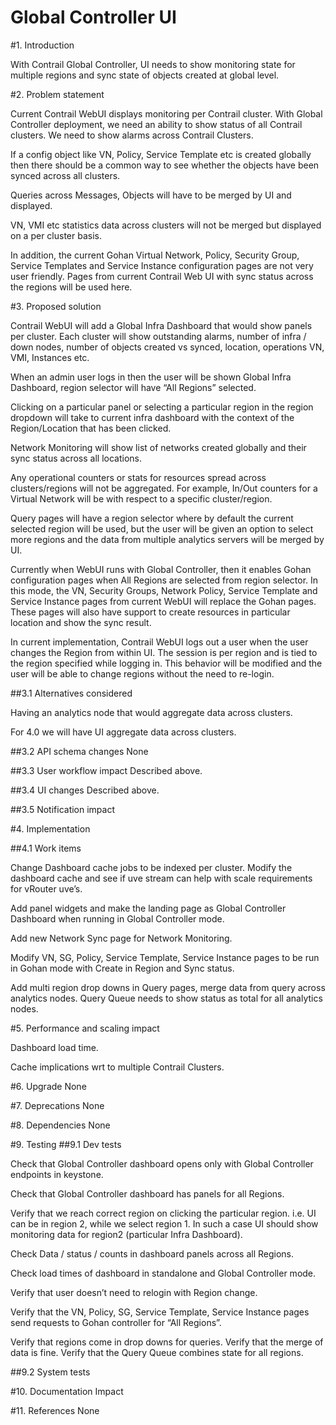 Global Controller UI
===

#1. Introduction

With Contrail Global Controller, UI needs to show monitoring state for multiple
regions and sync state of objects created at global level.

#2. Problem statement

Current Contrail WebUI displays monitoring per Contrail cluster.
With Global Controller deployment, we need an ability to show status of all
Contrail clusters. We need to show alarms across Contrail Clusters.

If a config object like VN, Policy, Service Template etc is created globally
then there should be a common way to see whether the objects have been synced
across all clusters.

Queries across Messages, Objects will have to be merged by UI and displayed.

VN, VMI etc statistics data across clusters will not be merged but displayed on
a per cluster basis.

In addition, the current Gohan Virtual Network, Policy, Security Group,
Service Templates and Service Instance configuration pages are not very user
friendly. Pages from current Contrail Web UI with sync status across the
regions will be used here.

#3. Proposed solution

Contrail WebUI will add a Global Infra Dashboard that would show panels per
cluster. Each cluster will show outstanding alarms, number of
infra / down nodes, number of objects created vs synced, location, operations
VN, VMI, Instances etc.

When an admin user logs in then the user will be shown Global Infra Dashboard,
region selector will have “All Regions” selected.

Clicking on a particular panel or selecting a particular region in the region
dropdown will take to current infra dashboard with the context of the
Region/Location that has been clicked.

Network Monitoring will show list of networks created globally and their sync
status across all locations.

Any operational counters or stats for resources spread across clusters/regions
will not be aggregated. For example, In/Out counters for a Virtual Network will
be with respect to a specific cluster/region.

Query pages will have a region selector where by default the current selected
region will be used, but the user will be given an option to select more regions
and the data from multiple analytics servers will be merged by UI.

Currently when WebUI runs with Global Controller, then it enables Gohan
configuration pages when All Regions are selected from region selector. In this
mode, the VN, Security Groups, Network Policy, Service Template and
Service Instance pages from current WebUI will replace the Gohan pages.
These pages will also have support to create resources in particular location
and show the sync result.

In current implementation, Contrail WebUI logs out a user when the user changes
the Region from within UI. The session is per region and is tied to the region
specified while logging in. This behavior will be modified and the user will be
able to change regions without the need to re-login.


##3.1 Alternatives considered

Having an analytics node that would aggregate data across clusters.

For 4.0 we will have UI aggregate data across clusters.

##3.2 API schema changes
None

##3.3 User workflow impact
Described above.

##3.4 UI changes
Described above.

##3.5 Notification impact

#4. Implementation

##4.1 Work items

Change Dashboard cache jobs to be indexed per cluster. Modify the dashboard
cache and see if uve stream can help with scale requirements for vRouter uve’s.

Add panel widgets and make the landing page as Global Controller Dashboard when
running in Global Controller mode.

Add new Network Sync page for Network Monitoring.

Modify VN, SG, Policy, Service Template, Service Instance pages to be run in
Gohan mode with Create in Region and Sync status.

Add multi region drop downs in Query pages, merge data from query across
analytics nodes. Query Queue needs to show status as total for all analytics
nodes.

#5. Performance and scaling impact

Dashboard load time.

Cache implications wrt to multiple Contrail Clusters.

#6. Upgrade
None

#7. Deprecations
None

#8. Dependencies
None

#9. Testing
##9.1 Dev tests

Check that Global Controller dashboard opens only with Global Controller
endpoints in keystone.

Check that Global Controller dashboard has panels for all Regions.

Verify that we reach correct region on clicking the particular region. i.e. UI
can be in region 2, while we select region 1. In such a case UI should show
monitoring data for region2 (particular Infra Dashboard).

Check Data / status / counts in dashboard panels across all Regions.

Check load times of dashboard in standalone and Global Controller mode.

Verify that user doesn’t need to relogin with Region change.

Verify that the VN, Policy, SG, Service Template, Service Instance pages send
requests to Gohan controller for “All Regions”.

Verify that regions come in drop downs for queries. Verify that the merge of
data is fine. Verify that the Query Queue combines state for all regions.

##9.2 System tests

#10. Documentation Impact

#11. References
None
